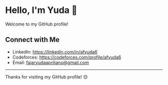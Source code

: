# Hello, I'm Yuda 👋

Welcome to my GitHub profile!

## Connect with Me

- LinkedIn: https://linkedin.com/in/afyuda6
- Codeforces: https://codeforces.com/profile/afyuda6
- Email: fajaryudaapriliano@gmail.com
---

Thanks for visiting my GitHub profile! 😊
